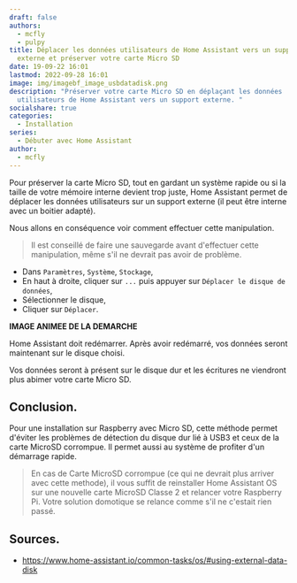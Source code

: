 ```yaml
---
draft: false
authors:
  - mcfly
  - pulpy
title: Déplacer les données utilisateurs de Home Assistant vers un support
  externe et préserver votre carte Micro SD
date: 19-09-22 16:01
lastmod: 2022-09-28 16:01
image: img/imagebf_image_usbdatadisk.png
description: "Préserver votre carte Micro SD en déplaçant les données
  utilisateurs de Home Assistant vers un support externe. "
socialshare: true
categories:
  - Installation
series:
  - Débuter avec Home Assistant
author:
  - mcfly
---
```

Pour préserver la carte Micro SD, tout en gardant un système rapide ou si la taille de votre mémoire interne devient trop juste, Home Assistant permet de déplacer les données utilisateurs sur un support externe (il peut être interne avec un boitier adapté).

Nous allons en conséquence voir comment effectuer cette manipulation.

>Il est conseillé de faire une sauvegarde avant d'effectuer cette manipulation, même s'il ne devrait pas avoir de problème.

* Dans `Paramètres`, `Système`, `Stockage`,
* En haut à droite, cliquer sur `...` puis appuyer sur `Déplacer le disque de données`,
* Sélectionner le disque,
* Cliquer sur `Déplacer`.


**IMAGE ANIMEE DE LA DEMARCHE**

Home Assistant doit redémarrer. Après avoir redémarré, vos données seront maintenant sur le disque choisi.

Vos données seront à présent sur le disque dur et les écritures ne viendront plus abimer votre carte Micro SD.

## Conclusion.

Pour une installation sur Raspberry avec Micro SD, cette méthode permet d'éviter les problèmes de détection du disque dur lié à USB3 et ceux de la carte MicroSD corrompue. Il permet aussi au système de profiter d'un démarrage rapide.

>En cas de Carte MicroSD corrompue (ce qui ne devrait plus arriver avec cette methode), il vous suffit de reinstaller Home Assistant OS sur une nouvelle carte MicroSD Classe 2 et relancer votre Raspberry Pi. Votre solution domotique se relance comme s'il ne c'estait rien passé.

## Sources.

* https://www.home-assistant.io/common-tasks/os/#using-external-data-disk